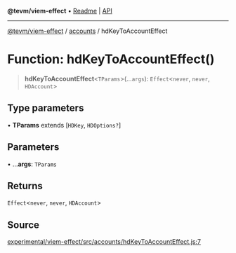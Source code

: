 **@tevm/viem-effect** • [Readme](../../README.md) \| [API](../../modules.md)

***

[@tevm/viem-effect](../../README.md) / [accounts](../README.md) / hdKeyToAccountEffect

# Function: hdKeyToAccountEffect()

> **hdKeyToAccountEffect**\<`TParams`\>(...`args`): `Effect`\<`never`, `never`, `HDAccount`\>

## Type parameters

• **TParams** extends [`HDKey`, `HDOptions?`]

## Parameters

• ...**args**: `TParams`

## Returns

`Effect`\<`never`, `never`, `HDAccount`\>

## Source

[experimental/viem-effect/src/accounts/hdKeyToAccountEffect.js:7](https://github.com/evmts/tevm-monorepo/blob/main/experimental/viem-effect/src/accounts/hdKeyToAccountEffect.js#L7)
